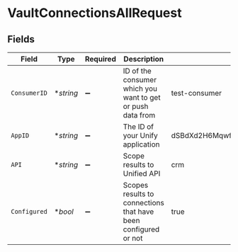 # VaultConnectionsAllRequest


## Fields

| Field                                                          | Type                                                           | Required                                                       | Description                                                    | Example                                                        |
| -------------------------------------------------------------- | -------------------------------------------------------------- | -------------------------------------------------------------- | -------------------------------------------------------------- | -------------------------------------------------------------- |
| `ConsumerID`                                                   | **string*                                                      | :heavy_minus_sign:                                             | ID of the consumer which you want to get or push data from     | test-consumer                                                  |
| `AppID`                                                        | **string*                                                      | :heavy_minus_sign:                                             | The ID of your Unify application                               | dSBdXd2H6Mqwfg0atXHXYcysLJE9qyn1VwBtXHX                        |
| `API`                                                          | **string*                                                      | :heavy_minus_sign:                                             | Scope results to Unified API                                   | crm                                                            |
| `Configured`                                                   | **bool*                                                        | :heavy_minus_sign:                                             | Scopes results to connections that have been configured or not | true                                                           |